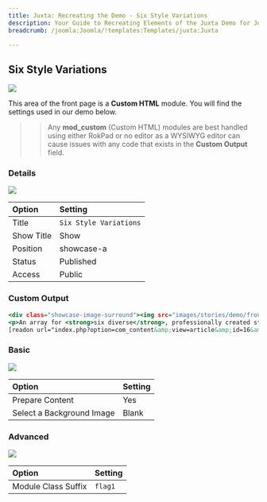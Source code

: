 ```yaml
---
title: Juxta: Recreating the Demo - Six Style Variations
description: Your Guide to Recreating Elements of the Juxta Demo for Joomla
breadcrumb: /joomla:Joomla/!templates:Templates/juxta:Juxta

---
```


Six Style Variations
-----

![][demo]

This area of the front page is a **Custom HTML** module. You will find the settings used in our demo below.

>> Any **mod_custom** (Custom HTML) modules are best handled using either RokPad or no editor as a WYSIWYG editor can cause issues with any code that exists in the **Custom Output** field.

### Details

![][demo2]

| Option     | Setting                |
| :--------- | :-----------------     |
| Title      | `Six Style Variations` |
| Show Title | Show                   |
| Position   | showcase-a             |
| Status     | Published              |
| Access     | Public                 |

### Custom Output

~~~ .html
<div class="showcase-image-surround"><img src="images/stories/demo/frontpage/showcase1.jpg" alt="image" /><div class="showcase-image"></div></div>
<p>An array for <strong>six diverse</strong>, professionally created style variations. Chose from different graphic <strong>levels</strong> to radically change the template visuals.</p>
[readon url="index.php?option=com_content&amp;view=article&amp;id=16&amp;Itemid=135"]Learn More[/readon]
~~~

### Basic

![][demo3]

| Option                    | Setting |  
| :------------------------ | :------ |  
| Prepare Content           | Yes     |  
| Select a Background Image | Blank   |

### Advanced

![][demo4]

| Option              | Setting        |
| :------------------ | :------------- |
| Module Class Suffix | `flag1`        |

[demo]: assets/demo_1.jpeg
[demo2]: assets/demo_1a.jpeg
[demo3]: assets/demo_1b.jpeg
[demo4]: assets/demo_1c.jpeg
